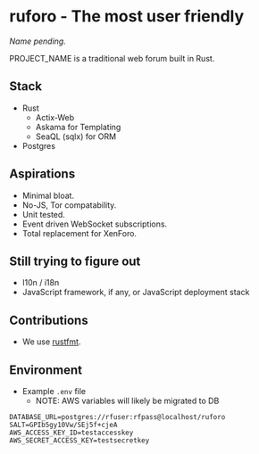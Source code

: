 # ruforo - The most user friendly 
_Name pending._

PROJECT_NAME is a traditional web forum built in Rust.

## Stack
 - Rust
   - Actix-Web
   - Askama for Templating
   - SeaQL (sqlx) for ORM
 - Postgres

## Aspirations
 - Minimal bloat.
 - No-JS, Tor compatability.
 - Unit tested.
 - Event driven WebSocket subscriptions.
 - Total replacement for XenForo.

## Still trying to figure out
 - l10n / i18n
 - JavaScript framework, if any, or JavaScript deployment stack

## Contributions
 - We use [rustfmt](https://github.com/rust-lang/rustfmt).

## Environment
 - Example `.env` file
	 + NOTE: AWS variables will likely be migrated to DB
```
DATABASE_URL=postgres://rfuser:rfpass@localhost/ruforo
SALT=GPIb5gy10Vw/SEj5f+cjeA
AWS_ACCESS_KEY_ID=testaccesskey
AWS_SECRET_ACCESS_KEY=testsecretkey
```
